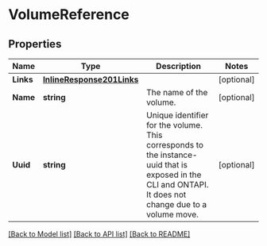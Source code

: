 # VolumeReference

## Properties

Name | Type | Description | Notes
------------ | ------------- | ------------- | -------------
**Links** | [**InlineResponse201Links**](inline_response_201__links.md) |  | [optional] 
**Name** | **string** | The name of the volume. | [optional] 
**Uuid** | **string** | Unique identifier for the volume. This corresponds to the instance-uuid that is exposed in the CLI and ONTAPI. It does not change due to a volume move. | [optional] 

[[Back to Model list]](../README.md#documentation-for-models) [[Back to API list]](../README.md#documentation-for-api-endpoints) [[Back to README]](../README.md)



